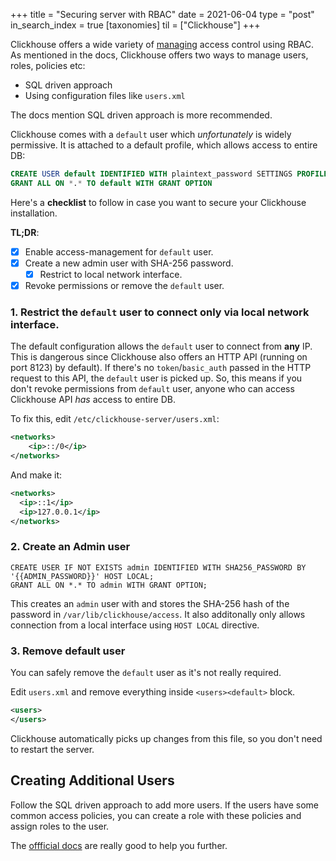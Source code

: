 +++
title = "Securing server with RBAC"
date = 2021-06-04
type = "post"
in_search_index = true
[taxonomies]
til = ["Clickhouse"]
+++

Clickhouse offers a wide variety of [managing](https://clickhouse.tech/docs/en/operations/access-rights/) access control using RBAC. As mentioned in the docs, Clickhouse offers two ways to manage users, roles, policies etc:

- SQL driven approach
- Using configuration files like `users.xml`

The docs mention SQL driven approach is more recommended.

Clickhouse comes with a `default` user which _unfortunately_ is widely permissive. It is attached to a default profile, which allows access to entire DB:

```sql
CREATE USER default IDENTIFIED WITH plaintext_password SETTINGS PROFILE default
GRANT ALL ON *.* TO default WITH GRANT OPTION
```

Here's a **checklist** to follow in case you want to secure your Clickhouse installation.

**TL;DR**:

- [x] Enable access-management for `default` user.
- [x] Create a new admin user with SHA-256 password.
    * [x] Restrict to local network interface.
- [x] Revoke permissions or remove the `default` user.

### 1. Restrict the `default` user to connect only via local network interface.

The default configuration allows the `default` user to connect from **any** IP. This is dangerous since Clickhouse also offers an HTTP API (running on port 8123) by default). If there's no `token`/`basic_auth` passed in the HTTP request to this API, the `default` user is picked up. So, this means if you don't revoke permissions from `default` user, anyone who can access Clickhouse API _has_ access to entire DB.

To fix this, edit `/etc/clickhouse-server/users.xml`:

```xml
<networks>
    <ip>::/0</ip>
</networks>
```

And make it:

```xml
<networks>
  <ip>::1</ip>
  <ip>127.0.0.1</ip>
</networks>
```

### 2. Create an Admin user

```
CREATE USER IF NOT EXISTS admin IDENTIFIED WITH SHA256_PASSWORD BY '{{ADMIN_PASSWORD}}' HOST LOCAL;
GRANT ALL ON *.* TO admin WITH GRANT OPTION;
```

This creates an `admin` user with and stores the SHA-256 hash of the password in `/var/lib/clickhouse/access`. It also additonally only allows connection from a local interface using `HOST LOCAL` directive.

### 3. Remove default user

You can safely remove the `default` user as it's not really required.

Edit `users.xml` and remove everything inside `<users><default>` block.


```xml
<users>
</users>
```

Clickhouse automatically picks up changes from this file, so you don't need to restart the server.

## Creating Additional Users

Follow the SQL driven approach to add more users. If the users have some common access policies, you can create a role with these policies and assign roles to the user.

The [offficial docs](https://clickhouse.tech/docs/en/operations/access-rights/) are really good to help you further.